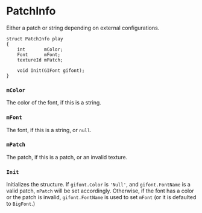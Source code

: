 # PatchInfo

Either a patch or string depending on external configurations.

```
struct PatchInfo play
{
	int       mColor;
	Font      mFont;
	textureId mPatch;

	void Init(GIFont gifont);
}
```

### `mColor`

The color of the font, if this is a string.

### `mFont`

The font, if this is a string, or `null`.

### `mPatch`

The patch, if this is a patch, or an invalid texture.

### `Init`

Initializes the structure. If `gifont.Color` is `'Null'`, and `gifont.FontName`
is a valid patch, `mPatch` will be set accordingly. Otherwise, if the font has
a color or the patch is invalid, `gifont.FontName` is used to set `mFont` (or
it is defaulted to `BigFont`.)

<!-- EOF -->
